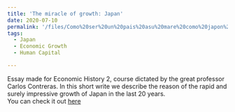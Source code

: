 ```yaml
---
title: 'The miracle of growth: Japan'
date: 2020-07-10
permalink: '/files/Como%20ser%20un%20pais%20asu%20mare%20como%20japon%20(1)%20(1).docx'
tags:
  - Japan
  - Economic Growth
  - Human Capital

---
```


Essay made for Economic History 2, course dictated by the great professor Carlos Contreras. In this short write we describe the reason of the rapid and surely impressive growth of Japan in the last 20 years.  
You can check it out [here](http://katiuskaolivera.github.io/files/Como%20ser%20un%20pais%20asu%20mare%20como%20japon%20(1)%20(1).docx)